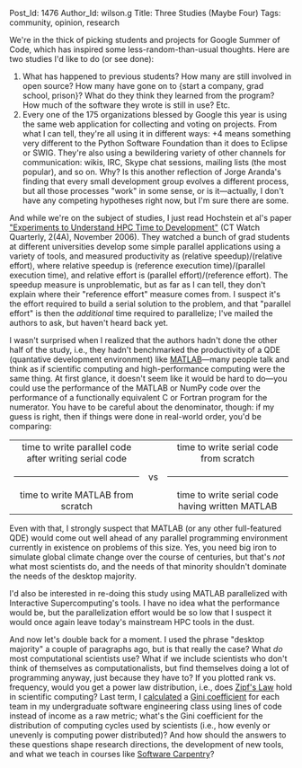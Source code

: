Post_Id: 1476
Author_Id: wilson.g
Title: Three Studies (Maybe Four)
Tags: community, opinion, research

<p>We're in the thick of picking students and projects for Google Summer of Code, which has inspired some less-random-than-usual thoughts.  Here are two studies I'd like to do (or see done):</p>
<ol>
<li>What has happened to previous students?  How many are still involved in open source?  How many have gone on to {start a company, grad school, prison}?  What do they think they learned from the program?  How much of the software they wrote is still in use?  Etc.</li>
<li>Every one of the 175 organizations blessed by Google this year is using the same web application for collecting and voting on projects.  From what I can tell, they're all using it in different ways: +4 means something very different to the Python Software Foundation than it does to Eclipse or SWIG.  They're also using a bewildering variety of other channels for communication: wikis, IRC, Skype chat sessions, mailing lists (the most popular), and so on.  Why?  Is this another reflection of Jorge Aranda's finding that every small development group evolves a different process, but all those processes "work" in some sense, or is it&mdash;actually, I don't have any competing hypotheses right now, but I'm sure there are some.</li>
</ol>
<p>And while we're on the subject of studies, I just read Hochstein et al's paper <a href="http://www.ctwatch.org/quarterly/pdf/ctwatchquarterly-8.pdf">"Experiments to Understand HPC Time to Development"</a> (CT Watch Quarterly, 2(4A), November 2006).  They watched a bunch of grad students at different universities develop some simple parallel applications using a variety of tools, and measured productivity as (relative speedup)/(relative effort), where relative speedup is (reference execution time)/(parallel execution time), and relative effort is (parallel effort)/(reference effort).  The speedup measure is unproblematic, but as far as I can tell, they don't explain where their "reference effort" measure comes from.  I suspect it's the effort required to build a serial solution to the problem, and that "parallel effort" is then the <em>additional</em> time required to parallelize; I've mailed the authors to ask, but haven't heard back yet.</p>
<p>I wasn't surprised when I realized that the authors hadn't done the other half of the study, i.e., they hadn't benchmarked the productivity of a QDE (quantative development environment) like <a href="http://www.mathworks.com">MATLAB</a>&mdash;many people talk and think as if scientific computing and high-performance computing were the same thing.  At first glance, it doesn't seem like it would be hard to do&mdash;you could use the performance of the MATLAB or NumPy code over the performance of a functionally equivalent C or Fortran program for the numerator.  You have to be careful about the denominator, though: if my guess is right, then if things were done in real-world order, you'd be comparing:</p>
<table>
<tr>
<td align="center">time to write parallel code after writing serial code</td>
<td valign="center"></td>
<td align="center">time to write serial code from scratch</td>
</tr>
<tr>
<td>
<hr /></td>
<td valign="center">vs</td>
<td>
<hr /></td>
</tr>
<tr>
<td align="center">time to write MATLAB from scratch</td>
<td valign="center"></td>
<td align="center">time to write serial code having written MATLAB</td>
</tr>
</table>
<p>Even with that, I strongly suspect that MATLAB (or any other full-featured QDE) would come out well ahead of any parallel programming environment currently in existence on problems of this size.  Yes, you need big iron to simulate global climate change over the course of centuries, but that's <em>not</em> what most scientists do, and the needs of that minority shouldn't dominate the needs of the desktop majority.</p>
<p>I'd also be interested in re-doing this study using MATLAB parallelized with Interactive Supercomputing's tools.  I have no idea what the performance would be, but the parallelization effort would be so low that I suspect it would once again leave today's mainstream HPC tools in the dust.</p>
<p>And now let's double back for a moment.  I used the phrase "desktop majority" a couple of paragraphs ago, but is that really the case?  What <em>do</em> most computational scientists use?  What if we include scientists who don't think of themselves as computationalists, but find themselves doing a lot of programming anyway, just because they have to?  If you plotted rank vs. frequency, would you get a power law distribution, i.e., does <a href="http://en.wikipedia.org/wiki/Zipf's_law">Zipf's Law</a> hold in scientific computing?  Last term, I <a href="http://pyre.third-bit.com/blog/archives/1173.html">calculated</a> a <a href="http://en.wikipedia.org/wiki/Gini_coefficient">Gini coefficient</a> for each team in my undergraduate software engineering class using lines of code instead of income as a raw metric; what's the Gini coefficient for the distribution of computing cycles used by scientists (i.e., how evenly or unevenly is computing power distributed)?  And how should the answers to these questions shape research directions, the development of new tools, and what we teach in courses like <a href="http://swc.scipy.org">Software Carpentry</a>?</p>
